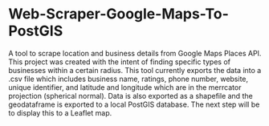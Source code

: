 # Web-Scraper-Google-Maps-To-PostGIS

A tool to scrape location and business details from Google Maps Places API. This project was created with the intent of finding specific types of businesses within a certain radius. This tool currently exports the data into a .csv file which includes business name, ratings, phone number, website, unique identifier, and latitude and longitude which are in the merrcator projection (spherical normal). Data is also exported as a shapefile and the geodataframe is exported to a local PostGIS database. The next step will be to display this to a Leaflet map.
